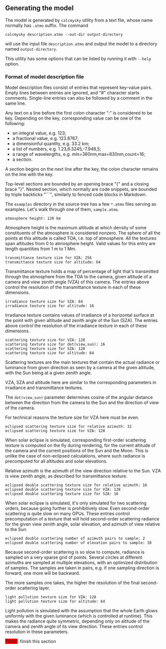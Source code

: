 ## Generating the model

The model is generated by `calcmysky` utility from a text file, whose name normally has `.atmo` suffix. The command
```
calcmysky description.atmo --out-dir output-directory
```
will use the input file `description.atmo` and output the model to a directory named `output-directory`.

This utility has some options that can be listed by running it with `--help` option.

### Format of model description file

Model description files consist of entries that represent key-value pairs. Empty lines between entries are ignored, and "#" character starts comments. Single-line entries can also be followed by a comment in the same line.

Any text on a line before the first colon character ":" is considered to be key. Depending on the key, corresponding value can be one of the following:
 * an integral value, e.g. 123;
 * a fractional value, e.g. 123.8767;
 * a dimensionful quantity, e.g. 33.2 km;
 * a list of numbers, e.g. 1.23,6.3245,-7.948,5;
 * a range of wavelengths, e.g. min=360nm,max=830nm,count=16;
 * a section.

A section begins on the next line after the key, the colon character remains on the line with the key.

Top-level sections are bounded by an opening brace "{" and a closing brace "}". Nested section, which normally are code snippets, are bounded by triple backticks "```", similarly to fenced code blocks in Markdown.

The `examples` directory in the source tree has a few `*.atmo` files serving as examples. Let's walk through one of them, `sample.atmo`.

```
atmosphere height: 120 km
```
Atmosphere height is the maximum altitude at which density of some constituents of the atmosphere is considered nonzero. The sphere of all the points at this altitude is called TOA, i.e. top of atmosphere. All the textures span altitudes from 0 to atmosphere height.
Valid values for this entry are length quantities from 1&nbsp;m to 1&nbsp;Mm.

```
transmittance texture size for VZA: 256
transmittance texture size for altitude: 64
```
Transmittance texture holds a map of percentage of light that's transmitted through the atmosphere from the TOA to the camera, given altitude of a camera and view zenith angle (VZA) of this camera. The entries above control the resolution of the transmittance texture in each of these dimensions.

```
irradiance texture size for SZA: 64
irradiance texture size for altitude: 16
```
Irradiance texture contains values of irradiance of a horizontal surface at the point with given altitude and zenith angle of the Sun (SZA). The entries above control the resolution of the irradiance texture in each of these dimensions.

```
scattering texture size for VZA: 128
scattering texture size for dot(view,sun): 16
scattering texture size for SZA: 128
scattering texture size for altitude: 64
```
Scattering textures are the main textures that contain the actual radiance or luminance from given direction as seen by a camera at the given altitude, with the Sun being at a given zenith angle.

VZA, SZA and altitude here are similar to the corresponding parameters in irradiance and transmittance textures.

The `dot(view,sun)` parameter determines cosine of the angular distance between the direction from the camera to the Sun and the direction of view of the camera.

For technical reasons the texture size for VZA here must be even.

```
eclipsed scattering texture size for relative azimuth: 32
eclipsed scattering texture size for VZA: 128
```
When solar eclipse is simulated, corresponding first-order scattering texture is computed on the fly during rendering, for the current altitude of the camera and the current positions of the Sun and the Moon. This is unlike the case of non-eclipsed calculations, where such radiance is precomputed for all altitudes and solar elevations.

Relative azimuth is the azimuth of the view direction relative to the Sun. VZA is view zenith angle, as described for transmittance texture.

```
eclipsed double scattering texture size for relative azimuth: 16
eclipsed double scattering texture size for VZA: 128
eclipsed double scattering texture size for SZA: 16
```
When solar eclipse is simulated, it's only simulated for two scattering orders, because going further is prohibitively slow. Even second-order scattering is quite slow on many GPUs. These entries control precomputation of a texture that will hold second-order scattering radiance for the given view zenith angle, solar elevation, and azimuth of view relative to the Sun.

```
eclipsed double scattering number of azimuth pairs to sample: 2
eclipsed double scattering number of elevation pairs to sample: 10
```
Because second-order scattering is so slow to compute, radiance is sampled on a very sparse grid of points. Several circles at different azimuths are sampled at multiple elevations, with an optimized distribution of samples. The samples are taken in pairs, e.g. if one sampling direction is forward, one more will be backward.

The more samples one takes, the higher the resolution of the final second-order scattering layer.

```
light pollution texture size for VZA: 128
light pollution texture size for altitude: 64
```
Light pollution is simulated with the assumption that the whole Earth glows uniformly with the given luminance (which is controlled at runtime). This makes the radiance quite symmetric, depending only on altitude of the camera and zenith angle of its view direction. These entries control resolution in these parameters.


<span style="background-color: red;">TODO</span>: finish this section

